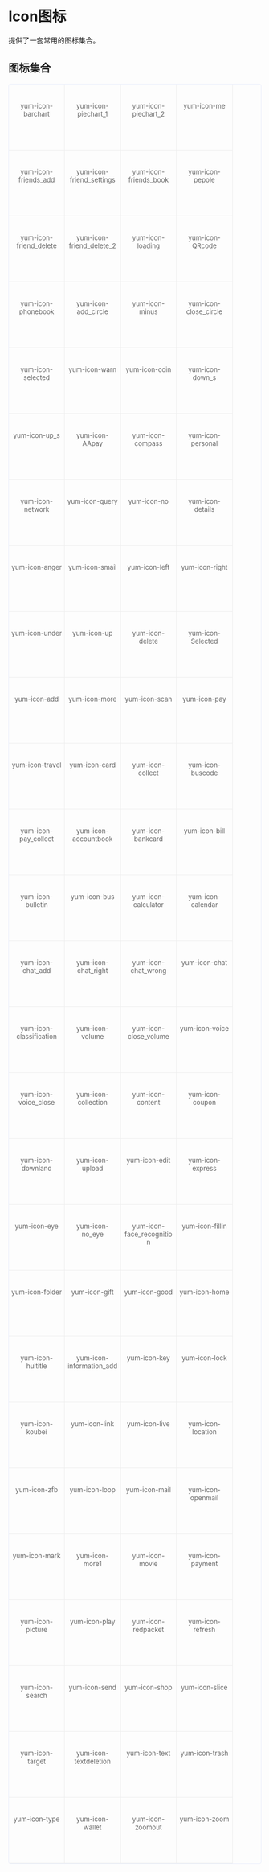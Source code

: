 <style>
  ul.icon-list {
    overflow: hidden;
    list-style: none;
    padding: 0!important;
    border: 1px solid #eaeefb;
    border-radius: 4px;
  }
  .icon-list > li {
    float: left;
    width: 20%;
    text-align: center;
    height: 120px;
    color: #666;
    font-size: 13px;
    border-right: 1px solid #eee;
    border-bottom: 1px solid #eee;
    margin-top: 0 !important;
    padding: 5px;
  }
  .icon-list > li > span {
    width: 100%;
    height: 100%;
    display: flex;
    flex-direction: column;
    /* justify-content: center;
    align-items: center; */
  }
  .icon-list > li > span > i {
    font-size: 25px;
    margin-top: 25px;
    margin-bottom: 5px;
  }
</style>

# Icon图标
提供了一套常用的图标集合。

## 图标集合
<ul class="icon-list">
  <li>
    <span>
      <i class="yum-icon-barchart"></i>
      <span>yum-icon-barchart</span>
    </span>
  </li>
  <li>
    <span>
      <i class="yum-icon-piechart_1"></i>
      <span>yum-icon-piechart_1</span>
    </span>
  </li>
  <li>
    <span>
      <i class="yum-icon-piechart_2"></i>
      <span>yum-icon-piechart_2</span>
    </span>
  </li>
  <li>
    <span>
      <i class="yum-icon-me"></i>
      <span>yum-icon-me</span>
    </span>
  </li>
  <li>
    <span>
      <i class="yum-icon-friends_add"></i>
      <span>yum-icon-friends_add</span>
    </span>
  </li>
  <li>
    <span>
      <i class="yum-icon-friend_settings"></i>
      <span>yum-icon-friend_settings</span>
    </span>
  </li>
  <li>
    <span>
      <i class="yum-icon-friends_book"></i>
      <span>yum-icon-friends_book</span>
    </span>
  </li>
  <li>
    <span>
      <i class="yum-icon-pepole"></i>
      <span>yum-icon-pepole</span>
    </span>
  </li>
  <li>
    <span>
      <i class="yum-icon-friend_delete"></i>
      <span>yum-icon-friend_delete</span>
    </span>
  </li>
  <li>
    <span>
      <i class="yum-icon-friend_delete_2"></i>
      <span>yum-icon-friend_delete_2</span>
    </span>
  </li>
  <li>
    <span>
      <i class="yum-icon-loading"></i>
      <span>yum-icon-loading</span>
    </span>
  </li>
  <li>
    <span>
      <i class="yum-icon-QRcode"></i>
      <span>yum-icon-QRcode</span>
    </span>
  </li>
  <li>
    <span>
      <i class="yum-icon-phonebook"></i>
      <span>yum-icon-phonebook</span>
    </span>
  </li>
  <li>
    <span>
      <i class="yum-icon-add_circle"></i>
      <span>yum-icon-add_circle</span>
    </span>
  </li>
  <li>
    <span>
      <i class="yum-icon-minus"></i>
      <span>yum-icon-minus</span>
    </span>
  </li>
  <li>
    <span>
      <i class="yum-icon-close_circle"></i>
      <span>yum-icon-close_circle</span>
    </span>
  </li>
  <li>
    <span>
      <i class="yum-icon-check_circle"></i>
      <span>yum-icon-selected</span>
    </span>
  </li>
  <li>
    <span>
      <i class="yum-icon-warn"></i>
      <span>yum-icon-warn</span>
    </span>
  </li>
  <li>
    <span>
      <i class="yum-icon-coin"></i>
      <span>yum-icon-coin</span>
    </span>
  </li>
  <li>
    <span>
      <i class="yum-icon-down_s"></i>
      <span>yum-icon-down_s</span>
    </span>
  </li>
  <li>
    <span>
      <i class="yum-icon-up_s"></i>
      <span>yum-icon-up_s</span>
    </span>
  </li>
  <li>
    <span>
      <i class="yum-icon-AApay"></i>
      <span>yum-icon-AApay</span>
    </span>
  </li>
  <li>
    <span>
      <i class="yum-icon-compass"></i>
      <span>yum-icon-compass</span>
    </span>
  </li>
  <li>
    <span>
      <i class="yum-icon-personal"></i>
      <span>yum-icon-personal</span>
    </span>
  </li>
  <li>
    <span>
      <i class="yum-icon-network"></i>
      <span>yum-icon-network</span>
    </span>
  </li>
  <li>
    <span>
      <i class="yum-icon-query"></i>
      <span>yum-icon-query</span>
    </span>
  </li>
  <li>
    <span>
      <i class="yum-icon-no"></i>
      <span>yum-icon-no</span>
    </span>
  </li>
  <li>
    <span>
      <i class="yum-icon-details"></i>
      <span>yum-icon-details</span>
    </span>
  </li>
  <li>
    <span>
      <i class="yum-icon-anger"></i>
      <span>yum-icon-anger</span>
    </span>
  </li>
  <li>
    <span>
      <i class="yum-icon-smail"></i>
      <span>yum-icon-smail</span>
    </span>
  </li>
  <li>
    <span>
      <i class="yum-icon-left"></i>
      <span>yum-icon-left</span>
    </span>
  </li>
  <li>
    <span>
      <i class="yum-icon-right"></i>
      <span>yum-icon-right</span>
    </span>
  </li>
  <li>
    <span>
      <i class="yum-icon-under"></i>
      <span>yum-icon-under</span>
    </span>
  </li>
  <li>
    <span>
      <i class="yum-icon-up"></i>
      <span>yum-icon-up</span>
    </span>
  </li>
  <li>
    <span>
      <i class="yum-icon-close"></i>
      <span>yum-icon-delete</span>
    </span>
  </li>
  <li>
    <span>
      <i class="yum-icon-check"></i>
      <span>yum-icon-Selected</span>
    </span>
  </li>
  <li>
    <span>
      <i class="yum-icon-add"></i>
      <span>yum-icon-add</span>
    </span>
  </li>
  <li>
    <span>
      <i class="yum-icon-more"></i>
      <span>yum-icon-more</span>
    </span>
  </li>
  <li>
    <span>
      <i class="yum-icon-scan"></i>
      <span>yum-icon-scan</span>
    </span>
  </li>
  <li>
    <span>
      <i class="yum-icon-pay"></i>
      <span>yum-icon-pay</span>
    </span>
  </li>
  <li>
    <span>
      <i class="yum-icon-travel"></i>
      <span>yum-icon-travel</span>
    </span>
  </li>
  <li>
    <span>
      <i class="yum-icon-card"></i>
      <span>yum-icon-card</span>
    </span>
  </li>
  <li>
    <span>
      <i class="yum-icon-collect"></i>
      <span>yum-icon-collect</span>
    </span>
  </li>
  <li>
    <span>
      <i class="yum-icon-buscode"></i>
      <span>yum-icon-buscode</span>
    </span>
  </li>
  <li>
    <span>
      <i class="yum-icon-pay_collect"></i>
      <span>yum-icon-pay_collect</span>
    </span>
  </li>
  <li>
    <span>
      <i class="yum-icon-accountbook"></i>
      <span>yum-icon-accountbook</span>
    </span>
  </li>
  <li>
    <span>
      <i class="yum-icon-bankcard"></i>
      <span>yum-icon-bankcard</span>
    </span>
  </li>
  <li>
    <span>
      <i class="yum-icon-bill"></i>
      <span>yum-icon-bill</span>
    </span>
  </li>
  <li>
    <span>
      <i class="yum-icon-bulletin"></i>
      <span>yum-icon-bulletin</span>
    </span>
  </li>
  <li>
    <span>
      <i class="yum-icon-bus"></i>
      <span>yum-icon-bus</span>
    </span>
  </li>
  <li>
    <span>
      <i class="yum-icon-calculator"></i>
      <span>yum-icon-calculator</span>
    </span>
  </li>
  <li>
    <span>
      <i class="yum-icon-calendar"></i>
      <span>yum-icon-calendar</span>
    </span>
  </li>
  <li>
    <span>
      <i class="yum-icon-chat_add"></i>
      <span>yum-icon-chat_add</span>
    </span>
  </li>
  <li>
    <span>
      <i class="yum-icon-chat_right"></i>
      <span>yum-icon-chat_right</span>
    </span>
  </li>
  <li>
    <span>
      <i class="yum-icon-chat_wrong"></i>
      <span>yum-icon-chat_wrong</span>
    </span>
  </li>
  <li>
    <span>
      <i class="yum-icon-chat"></i>
      <span>yum-icon-chat</span>
    </span>
  </li>
  <li>
    <span>
      <i class="yum-icon-classification"></i>
      <span>yum-icon-classification</span>
    </span>
  </li>
  <li>
    <span>
      <i class="yum-icon-volume"></i>
      <span>yum-icon-volume</span>
    </span>
  </li>
  <li>
    <span>
      <i class="yum-icon-close_volume"></i>
      <span>yum-icon-close_volume</span>
    </span>
  </li>
  <li>
    <span>
      <i class="yum-icon-voice"></i>
      <span>yum-icon-voice</span>
    </span>
  </li>
  <li>
    <span>
      <i class="yum-icon-voice_close"></i>
      <span>yum-icon-voice_close</span>
    </span>
  </li>
  <li>
    <span>
      <i class="yum-icon-collection"></i>
      <span>yum-icon-collection</span>
    </span>
  </li>
  <li>
    <span>
      <i class="yum-icon-content"></i>
      <span>yum-icon-content</span>
    </span>
  </li>
  <li>
    <span>
      <i class="yum-icon-coupon"></i>
      <span>yum-icon-coupon</span>
    </span>
  </li>
  <li>
    <span>
      <i class="yum-icon-downland"></i>
      <span>yum-icon-downland</span>
    </span>
  </li>
  <li>
    <span>
      <i class="yum-icon-upload"></i>
      <span>yum-icon-upload</span>
    </span>
  </li>
  <li>
    <span>
      <i class="yum-icon-edit"></i>
      <span>yum-icon-edit</span>
    </span>
  </li>
  <li>
    <span>
      <i class="yum-icon-express"></i>
      <span>yum-icon-express</span>
    </span>
  </li>
  <li>
    <span>
      <i class="yum-icon-eye"></i>
      <span>yum-icon-eye</span>
    </span>
  </li>
  <li>
    <span>
      <i class="yum-icon-no_eye"></i>
      <span>yum-icon-no_eye</span>
    </span>
  </li>
  <li>
    <span>
      <i class="yum-icon-face_recognition"></i>
      <span>yum-icon-face_recognition</span>
    </span>
  </li>
  <li>
    <span>
      <i class="yum-icon-fillin"></i>
      <span>yum-icon-fillin</span>
    </span>
  </li>
  <li>
    <span>
      <i class="yum-icon-folder"></i>
      <span>yum-icon-folder</span>
    </span>
  </li>
  <li>
    <span>
      <i class="yum-icon-gift"></i>
      <span>yum-icon-gift</span>
    </span>
  </li>
  <li>
    <span>
      <i class="yum-icon-good"></i>
      <span>yum-icon-good</span>
    </span>
  </li>
  <li>
    <span>
      <i class="yum-icon-home"></i>
      <span>yum-icon-home</span>
    </span>
  </li>
  <li>
    <span>
      <i class="yum-icon-huititle"></i>
      <span>yum-icon-huititle</span>
    </span>
  </li>
  <li>
    <span>
      <i class="yum-icon-information_add"></i>
      <span>yum-icon-information_add</span>
    </span>
  </li>
  <li>
    <span>
      <i class="yum-icon-key"></i>
      <span>yum-icon-key</span>
    </span>
  </li>
  <li>
    <span>
      <i class="yum-icon-lock"></i>
      <span>yum-icon-lock</span>
    </span>
  </li>
  <li>
    <span>
      <i class="yum-icon-koubei"></i>
      <span>yum-icon-koubei</span>
    </span>
  </li>
  <li>
    <span>
      <i class="yum-icon-link"></i>
      <span>yum-icon-link</span>
    </span>
  </li>
  <li>
    <span>
      <i class="yum-icon-live"></i>
      <span>yum-icon-live</span>
    </span>
  </li>
  <li>
    <span>
      <i class="yum-icon-location"></i>
      <span>yum-icon-location</span>
    </span>
  </li>
  <li>
    <span>
      <i class="yum-icon-zfb"></i>
      <span>yum-icon-zfb</span>
    </span>
  </li>
  <li>
    <span>
      <i class="yum-icon-loop"></i>
      <span>yum-icon-loop</span>
    </span>
  </li>
  <li>
    <span>
      <i class="yum-icon-mail"></i>
      <span>yum-icon-mail</span>
    </span>
  </li>
  <li>
    <span>
      <i class="yum-icon-openmail"></i>
      <span>yum-icon-openmail</span>
    </span>
  </li>
  <li>
    <span>
      <i class="yum-icon-mark"></i>
      <span>yum-icon-mark</span>
    </span>
  </li>
  <li>
    <span>
      <i class="yum-icon-more1"></i>
      <span>yum-icon-more1</span>
    </span>
  </li>
  <li>
    <span>
      <i class="yum-icon-movie"></i>
      <span>yum-icon-movie</span>
    </span>
  </li>
  <li>
    <span>
      <i class="yum-icon-payment"></i>
      <span>yum-icon-payment</span>
    </span>
  </li>
  <li>
    <span>
      <i class="yum-icon-picture"></i>
      <span>yum-icon-picture</span>
    </span>
  </li>
  <li>
    <span>
      <i class="yum-icon-play"></i>
      <span>yum-icon-play</span>
    </span>
  </li>
  <li>
    <span>
      <i class="yum-icon-redpacket"></i>
      <span>yum-icon-redpacket</span>
    </span>
  </li>
  <li>
    <span>
      <i class="yum-icon-refresh"></i>
      <span>yum-icon-refresh</span>
    </span>
  </li>
  <li>
    <span>
      <i class="yum-icon-search"></i>
      <span>yum-icon-search</span>
    </span>
  </li>
  <li>
    <span>
      <i class="yum-icon-send"></i>
      <span>yum-icon-send</span>
    </span>
  </li>
  <li>
    <span>
      <i class="yum-icon-shop"></i>
      <span>yum-icon-shop</span>
    </span>
  </li>
  <li>
    <span>
      <i class="yum-icon-slice"></i>
      <span>yum-icon-slice</span>
    </span>
  </li>
  <li>
    <span>
      <i class="yum-icon-target"></i>
      <span>yum-icon-target</span>
    </span>
  </li>
  <li>
    <span>
      <i class="yum-icon-textdeletion"></i>
      <span>yum-icon-textdeletion</span>
    </span>
  </li>
  <li>
    <span>
      <i class="yum-icon-text"></i>
      <span>yum-icon-text</span>
    </span>
  </li>
  <li>
    <span>
      <i class="yum-icon-trash"></i>
      <span>yum-icon-trash</span>
    </span>
  </li>
  <li>
    <span>
      <i class="yum-icon-type"></i>
      <span>yum-icon-type</span>
    </span>
  </li>
  <li>
    <span>
      <i class="yum-icon-wallet"></i>
      <span>yum-icon-wallet</span>
    </span>
  </li>
  <li>
    <span>
      <i class="yum-icon-zoomout"></i>
      <span>yum-icon-zoomout</span>
    </span>
  </li>
  <li>
    <span>
      <i class="yum-icon-zoom"></i>
      <span>yum-icon-zoom</span>
    </span>
  </li>
</ul>